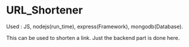 # URL_Shortener
Used : JS, nodejs(run_time), express(Framework), mongodb(Database).

This can be used to shorten a link.
Just the backend part is done here.
